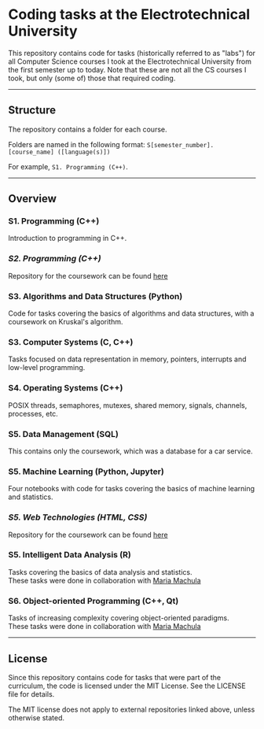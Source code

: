 # Coding tasks at the Electrotechnical University

This repository contains code for tasks (historically referred to as "labs") for all Computer Science courses I took at the Electrotechnical University from the first semester up to today. Note that these are not all the CS courses I took, but only (some of) those that required coding.

---
## Structure

The repository contains a folder for each course.

Folders are named in the following format: `S[semester_number]. [course_name] ([language(s)])`

For example, `S1. Programming (C++)`.

---
## Overview

### S1. Programming (C++)
Introduction to programming in C++.

### *S2. Programming (C++)*
Repository for the coursework can be found [here](https://github.com/DenisionSoft/ETU-FileManager)

### S3. Algorithms and Data Structures (Python)
Code for tasks covering the basics of algorithms and data structures, with a coursework on Kruskal's algorithm.

### S3. Computer Systems (C, C++)
Tasks focused on data representation in memory, pointers, interrupts and low-level programming.

### S4. Operating Systems (C++)
POSIX threads, semaphores, mutexes, shared memory, signals, channels, processes, etc.

### S5. Data Management (SQL)
This contains only the coursework, which was a database for a car service.

### S5. Machine Learning (Python, Jupyter)
Four notebooks with code for tasks covering the basics of machine learning and statistics.

### *S5. Web Technologies (HTML, CSS)*
Repository for the coursework can be found [here]()

### S5. Intelligent Data Analysis (R)
Tasks covering the basics of data analysis and statistics. <br>
These tasks were done in collaboration with [Maria Machula](https://github.com/M-Masha)

### S6. Object-oriented Programming (C++, Qt)
Tasks of increasing complexity covering object-oriented paradigms. <br>
These tasks were done in collaboration with [Maria Machula](https://github.com/M-Masha)

---
## License

Since this repository contains code for tasks that were part of the curriculum, the code is licensed under the MIT License. See the LICENSE file for details.


The MIT license does not apply to external repositories linked above, unless otherwise stated.
